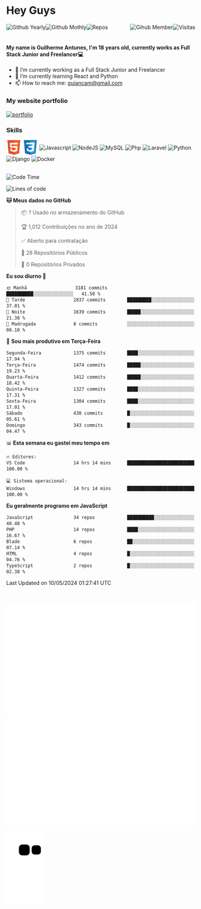 # Hey Guys

<img align="right" alt="Visitas" src="https://komarev.com/ghpvc/?username=GuilhermeAntunes15&label=Profile%20views&color=blueviolet&style=flat">
<img title="Github Yearly commits" alt="Github Yearly" align="left" src="https://badges.strrl.dev/years/GuilhermeAntunes15?style=flat&color=blueviolet&logo=github" />
<img title="Github Yearly commits" alt="Github Mothly" align="left" src="https://badges.strrl.dev/commits/monthly/GuilhermeAntunes15?style=flat&color=blueviolet" />
<img title="Gihub Member" alt="Gihub Member" align="right" src="https://badges.strrl.dev/contributions/all/GuilhermeAntunes15?color=blueviolet" />
<img title="Repos" alt="Repos" align="left" src="https://badges.strrl.dev/repos/GuilhermeAntunes15?style=flat&color=blueviolet" />

<br />
<br />

#### My name is Guilherme Antunes, I'm 18 years old, currently works as Full Stack Junior and Freelancer💻

- 🔭 I’m currently working as a  Full Stack Junior and Freelancer
- 🌱 I’m currently learning React and Python
- 📫 How to reach me: guiancam@gmail.com

### My website portfolio

<div style="display: inline_block">
  <a href="http://guilhermeantunes.epizy.com/" target="_blank"><img align="center" alt="portfolio" height="40" width="80" src="https://img.shields.io/badge/bio.link-000000%7D?style=for-the-badge&logo=biolink&logoColor=white" /></a>
</div>

### Skills

<div style="display: inline_block">
  <img align="center" alt="HTML" height="40" width="40" src="https://raw.githubusercontent.com/devicons/devicon/master/icons/html5/html5-original.svg">
  <img align="center" alt="CSS" height="40" width="40" src="https://raw.githubusercontent.com/devicons/devicon/master/icons/css3/css3-original.svg">
  <img align="center" alt="Javascript" height="40" width="40" src="https://cdn.jsdelivr.net/gh/devicons/devicon/icons/javascript/javascript-original.svg" />
  <img align="center" alt="NodeJS" height="40" width="40" src="https://cdn.jsdelivr.net/gh/devicons/devicon/icons/nodejs/nodejs-original.svg" />
  <img align="center" alt="MySQL" height="40" width="40" src="https://cdn.jsdelivr.net/gh/devicons/devicon/icons/mysql/mysql-original.svg" />
  <img align="center" alt="Php" height="40" width="40" src="https://cdn.jsdelivr.net/gh/devicons/devicon/icons/php/php-original.svg" />
  <img align="center" alt="Laravel" height="40" width="40" src="https://cdn.jsdelivr.net/gh/devicons/devicon/icons/laravel/laravel-original.svg" />
  <img align="center" alt="Python" height="40" width="40" src="https://cdn.jsdelivr.net/gh/devicons/devicon/icons/python/python-original.svg" />
   <img align="center" alt="Django" height="40" width="40" src="https://cdn.jsdelivr.net/gh/devicons/devicon/icons/django/django-plain.svg" />
  <img align="center" alt="Docker" height="40" width="40" src="https://cdn.jsdelivr.net/gh/devicons/devicon/icons/docker/docker-original-wordmark.svg" />
</div>

<br/>

<!--START_SECTION:waka-->
![Code Time](http://img.shields.io/badge/Code%20Time-399%20hrs%2034%20mins-blue)

![Lines of code](https://img.shields.io/badge/Desde%20o%20Hello%20World%20eu%20escrevi-10.0%20million%20linhas%20de%20c%C3%B3digo-blue)

**🐱 Meus dados no GitHub** 

> 📦 ? Usado no armazenamento do GitHub 
 > 
> 🏆 1,012 Contribuições no ano de 2024
 > 
> ✅ Aberto para contratação
 > 
> 📜 28 Repositórios Públicos 
 > 
> 🔑 0 Repositórios Privados 
 > 
**Eu sou diurno 🐤** 

```text
🌞 Manhã                  3181 commits        ██████████░░░░░░░░░░░░░░░   41.50 % 
🌆 Tarde                  2837 commits        █████████░░░░░░░░░░░░░░░░   37.01 % 
🌃 Noite                  1639 commits        █████░░░░░░░░░░░░░░░░░░░░   21.38 % 
🌙 Madrugada              8 commits           ░░░░░░░░░░░░░░░░░░░░░░░░░   00.10 % 
```
📅 **Sou mais produtivo em Terça-Feira** 

```text
Segunda-Feira            1375 commits        ████░░░░░░░░░░░░░░░░░░░░░   17.94 % 
Terça-Feira              1474 commits        █████░░░░░░░░░░░░░░░░░░░░   19.23 % 
Quarta-Feira             1412 commits        █████░░░░░░░░░░░░░░░░░░░░   18.42 % 
Quinta-Feira             1327 commits        ████░░░░░░░░░░░░░░░░░░░░░   17.31 % 
Sexta-Feira              1304 commits        ████░░░░░░░░░░░░░░░░░░░░░   17.01 % 
Sábado                   430 commits         █░░░░░░░░░░░░░░░░░░░░░░░░   05.61 % 
Domingo                  343 commits         █░░░░░░░░░░░░░░░░░░░░░░░░   04.47 % 
```


📊 **Esta semana eu gastei meu tempo em** 

```text
🔥 Editores: 
VS Code                  14 hrs 14 mins      █████████████████████████   100.00 % 

💻 Sistema operacional: 
Windows                  14 hrs 14 mins      █████████████████████████   100.00 % 
```

**Eu geralmente programo em JavaScript** 

```text
JavaScript               34 repos            ██████████░░░░░░░░░░░░░░░   40.48 % 
PHP                      14 repos            ████░░░░░░░░░░░░░░░░░░░░░   16.67 % 
Blade                    6 repos             ██░░░░░░░░░░░░░░░░░░░░░░░   07.14 % 
HTML                     4 repos             █░░░░░░░░░░░░░░░░░░░░░░░░   04.76 % 
TypeScript               2 repos             █░░░░░░░░░░░░░░░░░░░░░░░░   02.38 % 
```




 Last Updated on 10/05/2024 01:27:41 UTC
<!--END_SECTION:waka-->

<br/>

![Languages](https://github.com/GuilhermeAntunes15/github-stats/blob/master/generated/languages.svg)
![Overview](https://github.com/GuilhermeAntunes15/github-stats/blob/master/generated/overview.svg)

![Snake animation](https://github.com/GuilhermeAntunes15/GuilhermeAntunes15/blob/output/github-contribution-grid-snake.svg)
